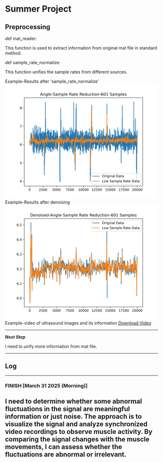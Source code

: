 # Summer Project

## Preprocessing

def mat_reader:

This function is used to extract information from original mat file in standard method.

def sample_rate_normalize:

This function unifies the sample rates from different sources.

Example-Results after 'sample_rate_normalize'
![angle sample rate reduction](src/readme_source/angle_low_sample_rate.png)
Example-Results after denoising
![denoising](src/readme_source/after_denoising-angle_low_sample_rate.png)
Example-video of ultrasound images and its information
[Download Video](up_test1.mp4)

----
***Next Step***

I need to unify more information from mat file.

----
## Log

----
### FINISH [March 31 2025 (Morning)]

I need to determine whether some abnormal fluctuations in the signal are meaningful information or just noise.
The approach is to visualize the signal and analyze synchronized video recordings to observe muscle activity.
By comparing the signal changes with the muscle movements, I can assess whether the fluctuations are abnormal or irrelevant.
----



